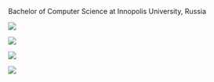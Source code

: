 Bachelor of Computer Science at Innopolis University, Russia

![](https://github-profile-summary-cards.vercel.app/api/cards/profile-details?username=rakavaqaflowt&theme=solarized_dark)


![](https://github-profile-summary-cards.vercel.app/api/cards/most-commit-language?username=rakavaqaflow&theme=solarized_dark)


![](https://github-profile-summary-cards.vercel.app/api/cards/repos-per-language?username=rakavaqaflow&theme=solarized_dark)

![](https://github-profile-summary-cards.vercel.app/api/cards/stats?username=rakavaqaflow&theme=solarized_dark)
